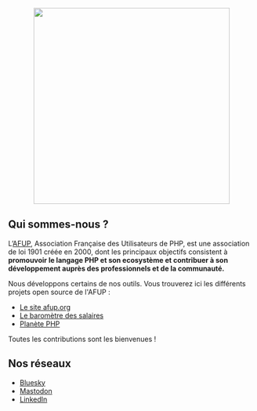 <p align="center"><a href="https://afup.org" target="_blank"><img src="https://raw.githubusercontent.com/afup/identity/gh-pages/assets/afup/afup-logo-full-color.svg" width="400"></a></p>

## Qui sommes-nous ?

L’[AFUP](https://afup.org), Association Française des Utilisateurs de PHP, est une association de loi 1901 créée en 2000, dont les
principaux objectifs consistent à **promouvoir le langage PHP et son ecosystème et contribuer à son développement auprès
des professionnels et de la communauté.**

Nous développons certains de nos outils. Vous trouverez ici les différents projets open source de l'AFUP :

- [Le site afup.org](https://github.com/afup/web)
- [Le baromètre des salaires](https://github.com/afup/barometre)
- [Planète PHP](https://github.com/afup/planete)

Toutes les contributions sont les bienvenues !

## Nos réseaux

- [Bluesky](https://bsky.app/profile/afup.org)
- [Mastodon](https://mastodon.online/@afup)
- [LinkedIn](https://www.linkedin.com/company/afup/)
